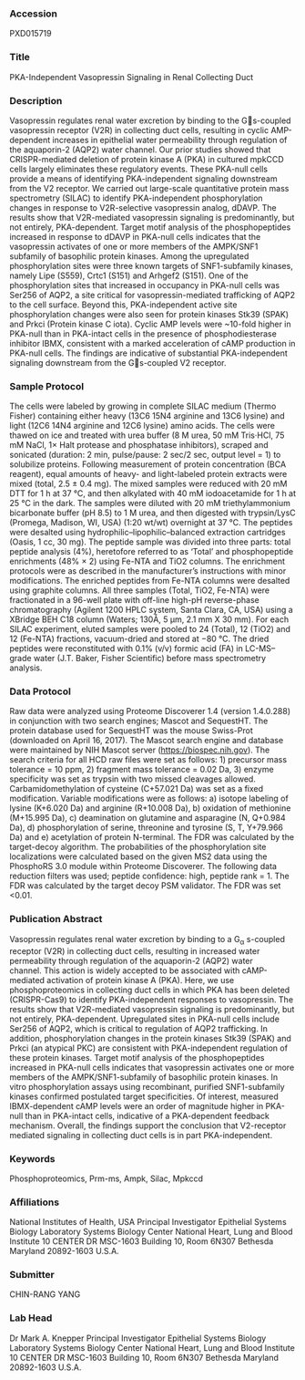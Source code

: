 ### Accession
PXD015719

### Title
PKA-Independent Vasopressin Signaling in Renal Collecting Duct

### Description
Vasopressin regulates renal water excretion by binding to the Gs-coupled vasopressin receptor (V2R) in collecting duct cells, resulting in cyclic AMP-dependent increases in epithelial water permeability through regulation of the aquaporin-2 (AQP2) water channel.  Our prior studies showed that CRISPR-mediated deletion of protein kinase A (PKA) in cultured mpkCCD cells largely eliminates these regulatory events.  These PKA-null cells provide a means of identifying PKA-independent signaling downstream from the V2 receptor. We carried out large-scale quantitative  protein mass spectrometry (SILAC) to identify PKA-independent phosphorylation changes in response to V2R-selective vasopressin analog, dDAVP.  The results show that V2R-mediated vasopressin signaling is predominantly, but not entirely, PKA-dependent.  Target motif analysis of the phosphopeptides increased in response to dDAVP in PKA-null cells indicates that the vasopressin activates of one or more members of the AMPK/SNF1 subfamily of basophilic protein kinases.  Among the upregulated phosphorylation sites were three known targets of SNF1-subfamily kinases, namely Lipe (S559), Crtc1 (S151) and Arhgef2 (S151).  One of the phosphorylation sites that increased in occupancy in PKA-null cells was Ser256 of AQP2, a site critical for vasopressin-mediated trafficking of AQP2 to the cell surface. Beyond this, PKA-independent active site phosphorylation changes were also seen for protein kinases Stk39 (SPAK) and Prkci (Protein kinase C iota). Cyclic AMP levels were ~10-fold higher in PKA-null than in PKA-intact cells in the presence of phosphodiesterase inhibitor IBMX, consistent with a marked acceleration of cAMP production in PKA-null cells. The findings are indicative of substantial PKA-independent signaling downstream from the Gs-coupled V2 receptor.

### Sample Protocol
The cells were labeled by growing in complete SILAC medium (Thermo Fisher) containing either heavy (13C6 15N4 arginine and 13C6 lysine) and light (12C6 14N4 arginine and 12C6 lysine) amino acids.  The cells were thawed on ice and treated with urea buffer (8 M urea, 50 mM Tris·HCl, 75 mM NaCl, 1× Halt protease and phosphatase inhibitors), scraped and sonicated (duration: 2 min, pulse/pause: 2 sec/2 sec, output level = 1) to solubilize proteins.  Following measurement of protein concentration (BCA reagent), equal amounts of heavy- and light-labeled protein extracts were mixed (total, 2.5 ± 0.4 mg). The mixed samples were reduced with 20 mM DTT for 1 h at 37 °C, and then alkylated with 40 mM iodoacetamide for 1 h at 25 °C in the dark. The samples were diluted with 20 mM triethylammonium bicarbonate buffer (pH 8.5) to 1 M urea, and then digested with trypsin/LysC (Promega, Madison, WI, USA) (1:20 wt/wt) overnight at 37 °C. The peptides were desalted using hydrophilic–lipophilic–balanced extraction cartridges (Oasis, 1 cc, 30 mg). The peptide sample was divided into three parts: total peptide analysis (4%), heretofore referred to as ‘Total’ and phosphopeptide enrichments (48% × 2) using Fe-NTA and TiO2 columns. The enrichment protocols were as described in the manufacturer’s instructions with minor modifications. The enriched peptides from Fe-NTA columns were desalted using graphite columns. All three samples (Total, TiO2, Fe-NTA) were fractionated in a 96-well plate with off-line high-pH reverse-phase chromatography (Agilent 1200 HPLC system, Santa Clara, CA, USA) using a XBridge BEH C18 column (Waters; 130Å, 5 µm, 2.1 mm X 30 mm). For each SILAC experiment, eluted samples were pooled to 24 (Total), 12 (TiO2) and 12 (Fe-NTA) fractions, vacuum-dried and stored at −80 °C. The dried peptides were reconstituted with 0.1% (v/v) formic acid (FA) in LC-MS–grade water (J.T. Baker, Fisher Scientific) before mass spectrometry analysis.

### Data Protocol
Raw data were analyzed using Proteome Discoverer 1.4 (version 1.4.0.288) in conjunction with two search engines; Mascot and SequestHT. The protein database used for SequestHT was the mouse Swiss-Prot (downloaded on April 16, 2017). The Mascot search engine and database were maintained by NIH Mascot server (https://biospec.nih.gov). The search criteria for all HCD raw files were set as follows: 1) precursor mass tolerance = 10 ppm, 2) fragment mass tolerance = 0.02 Da, 3) enzyme specificity was set as trypsin with two missed cleavages allowed. Carbamidomethylation of cysteine (C+57.021 Da) was set as a fixed modification. Variable modifications were as follows: a) isotope labeling of lysine (K+6.020 Da) and arginine (R+10.008 Da), b) oxidation of methionine (M+15.995 Da), c) deamination on glutamine and asparagine (N, Q+0.984 Da), d) phosphorylation of serine, threonine and tyrosine (S, T, Y+79.966 Da) and e) acetylation of protein N-terminal. The FDR was calculated by the target-decoy algorithm. The probabilities of the phosphorylation site localizations were calculated based on the given MS2 data using the PhosphoRS 3.0 module within Proteome Discoverer. The following data reduction filters was used; peptide confidence: high, peptide rank = 1. The FDR was calculated by the target decoy PSM validator. The FDR was set <0.01.

### Publication Abstract
Vasopressin regulates renal water excretion by binding to a G<sub>&#x3b1;</sub> s-coupled receptor (V2R) in collecting duct cells, resulting in increased water permeability through regulation of the aquaporin-2 (AQP2) water channel.&#xa0;This action is widely accepted to be associated with cAMP-mediated activation of protein kinase A (PKA). Here, we use phosphoproteomics in collecting duct cells in which PKA has been deleted (CRISPR-Cas9) to identify PKA-independent responses to vasopressin. The results show that V2R-mediated vasopressin signaling is predominantly, but not entirely, PKA-dependent.&#xa0;Upregulated sites in PKA-null cells include Ser256 of AQP2, which is critical to regulation of AQP2 trafficking. In addition, phosphorylation changes in the protein kinases Stk39 (SPAK) and Prkci (an atypical PKC) are consistent with PKA-independent regulation of these protein kinases. Target motif analysis of the phosphopeptides increased in PKA-null cells indicates that vasopressin activates one or more members of the AMPK/SNF1-subfamily of basophilic protein kinases. In vitro phosphorylation assays using recombinant, purified SNF1-subfamily kinases confirmed postulated target specificities.&#xa0;Of interest, measured IBMX-dependent cAMP levels were an order of magnitude higher in PKA-null than in PKA-intact cells, indicative of a PKA-dependent feedback mechanism. Overall, the findings support the conclusion that V2-receptor mediated signaling in collecting duct cells is in part PKA-independent.

### Keywords
Phosphoproteomics, Prm-ms, Ampk, Silac, Mpkccd

### Affiliations
National Institutes of Health, USA
Principal Investigator Epithelial Systems Biology Laboratory Systems Biology Center National Heart, Lung and Blood Institute 10 CENTER DR MSC-1603 Building 10, Room 6N307 Bethesda Maryland 20892-1603 U.S.A.

### Submitter
CHIN-RANG YANG

### Lab Head
Dr Mark A. Knepper
Principal Investigator Epithelial Systems Biology Laboratory Systems Biology Center National Heart, Lung and Blood Institute 10 CENTER DR MSC-1603 Building 10, Room 6N307 Bethesda Maryland 20892-1603 U.S.A.


